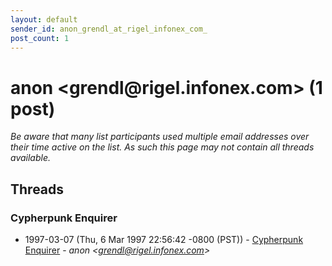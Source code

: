 ```yaml
---
layout: default
sender_id: anon_grendl_at_rigel_infonex_com_
post_count: 1
---
```


# anon <grendl<span>@</span>rigel.infonex.com> (1 post)

_Be aware that many list participants used multiple email addresses over their time active on the list. As such this page may not contain all threads available._

## Threads

### Cypherpunk Enquirer
+ 1997-03-07 (Thu, 6 Mar 1997 22:56:42 -0800 (PST)) - [Cypherpunk Enquirer](/archive/1997/03/199dafe2d862b7cd86819b217e196ee0202c291b4baf7c9401a6397fffa1b337) - _anon \<grendl@rigel.infonex.com\>_

